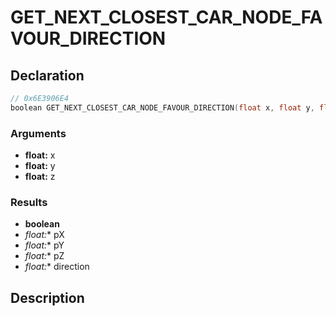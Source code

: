# GET_NEXT_CLOSEST_CAR_NODE_FAVOUR_DIRECTION

## Declaration
```cpp
// 0x6E3906E4
boolean GET_NEXT_CLOSEST_CAR_NODE_FAVOUR_DIRECTION(float x, float y, float z, float* pX, float* pY, float* pZ, float* direction);
```

### Arguments
- **float:** x
- **float:** y
- **float:** z

### Results
- **boolean**
- **float*:** pX
- **float*:** pY
- **float*:** pZ
- **float*:** direction

## Description

